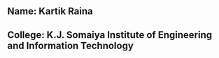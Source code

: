 ## Name: Kartik Raina
## College: K.J. Somaiya Institute of Engineering and Information Technology 
